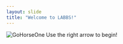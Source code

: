 ```yaml
---
layout: slide
title: "Welcome to LABBS!"
---
```

![GoHorseOne](https://i.ibb.co/rHCXVRS/batman-resized.jpg)
Use the right arrow to begin!
